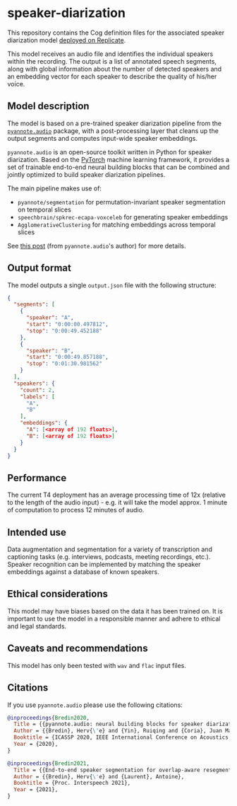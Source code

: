 # speaker-diarization

This repository contains the Cog definition files for the associated speaker diarization model [deployed on Replicate](https://replicate.com/meronym/speaker-diarization).

This model receives an audio file and identifies the individual speakers within the recording. The output is a list of annotated speech segments, along with global information about the number of detected speakers and an embedding vector for each speaker to describe the quality of his/her voice.

## Model description

The model is based on a pre-trained speaker diarization pipeline from the [`pyannote.audio`](pyannote.github.io) package, with a post-processing layer that cleans up the output segments and computes input-wide speaker embeddings.

`pyannote.audio` is an open-source toolkit written in Python for speaker diarization. Based on the [PyTorch](pytorch.org) machine learning framework, it provides a set of trainable end-to-end neural building blocks that can be combined and jointly optimized to build speaker diarization pipelines.

The main pipeline makes use of:

- `pyannote/segmentation` for permutation-invariant speaker segmentation on temporal slices
- `speechbrain/spkrec-ecapa-voxceleb` for generating speaker embeddings
- `AgglomerativeClustering` for matching embeddings across temporal slices

See [this post](https://herve.niderb.fr/fastpages/2022/10/23/One-speaker-segmentation-model-to-rule-them-all.html) (from `pyannote.audio`'s author) for more details.

## Output format

The model outputs a single `output.json` file with the following structure:

```json
{
  "segments": [
    {
      "speaker": "A",
      "start": "0:00:00.497812",
      "stop": "0:00:49.452188"
    },
    {
      "speaker": "B",
      "start": "0:00:49.857188",
      "stop": "0:01:30.981562"
    }
  ],
  "speakers": {
    "count": 2,
    "labels": [
      "A",
      "B"
    ],
    "embeddings": {
      "A": [<array of 192 floats>],
      "B": [<array of 192 floats>]
    }
  }
}
```

## Performance

The current T4 deployment has an average processing time of 12x (relative to the length of the audio input) - e.g. it will take the model approx. 1 minute of computation to process 12 minutes of audio.

## Intended use

Data augmentation and segmentation for a variety of transcription and captioning tasks (e.g. interviews, podcasts, meeting recordings, etc.). Speaker recognition can be implemented by matching the speaker embeddings against a database of known speakers.

## Ethical considerations

This model may have biases based on the data it has been trained on. It is important to use the model in a responsible manner and adhere to ethical and legal standards.

## Caveats and recommendations

This model has only been tested with `wav` and `flac` input files.

## Citations

If you use `pyannote.audio` please use the following citations:

```bibtex
@inproceedings{Bredin2020,
  Title = {{pyannote.audio: neural building blocks for speaker diarization}},
  Author = {{Bredin}, Herv{\'e} and {Yin}, Ruiqing and {Coria}, Juan Manuel and {Gelly}, Gregory and {Korshunov}, Pavel and {Lavechin}, Marvin and {Fustes}, Diego and {Titeux}, Hadrien and {Bouaziz}, Wassim and {Gill}, Marie-Philippe},
  Booktitle = {ICASSP 2020, IEEE International Conference on Acoustics, Speech, and Signal Processing},
  Year = {2020},
}
```

```bibtex
@inproceedings{Bredin2021,
  Title = {{End-to-end speaker segmentation for overlap-aware resegmentation}},
  Author = {{Bredin}, Herv{\'e} and {Laurent}, Antoine},
  Booktitle = {Proc. Interspeech 2021},
  Year = {2021},
}
```
